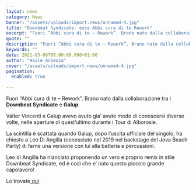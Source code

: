 ```yaml
---
layout: news
category: News
banner: "/assets/uploads/import.news/unnamed-4.jpg"
title: "Downbeat Syndicate: esce Abbi cura di te Rework"
excerpt: "Fuori “Abbi cura di te – Rework”. Brano nato dalla collaborazione tra i Downbeat Syndicate e Galup. Valter Vincenti e Galup avevo avuto gia’ avuto modo di conoscersi diverse volte, nelle aperture di quest’ultimo durante i Tour di Alborosie. La scintilla è scattata quando Galup, dopo l’uscita ufficiale del singolo, ha chiesto a Leo Di Angilla (conosciuto [&hellip"
quote: ""
description: "Fuori “Abbi cura di te – Rework”. Brano nato dalla collaborazione tra i Downbeat Syndicate e Galup. Valter Vincenti e Galup avevo avuto gia’ avuto modo di conoscersi diverse volte, nelle aperture di quest’ultimo durante i Tour di Alborosie. La scintilla è scattata quando Galup, dopo l’uscita ufficiale del singolo, ha chiesto a Leo Di Angilla (conosciuto [&hellip"
keywords: ""
date: 2021-05-06T00:00:00.000+01:00
author: "Haile Anbessa"
cover: "/assets/uploads/import.news/unnamed-4.jpg"
pagination:
  enabled: true

---
```


Fuori “Abbi cura di te – Rework”. Brano nato dalla collaborazione tra i **Downbeat Syndicate** e **Galup**.

Valter Vincenti e Galup avevo avuto gia’ avuto modo di conoscersi diverse volte, nelle aperture di quest’ultimo durante i Tour di Alborosie.

La scintilla è scattata quando Galup, dopo l’uscita ufficiale del singolo, ha chiesto a Leo Di Angilla (conosciuto nel 2019 nel backstage del Jova Beach Party) di farne una versione con lui alla batteria e percussioni.

Leo di Angilla ha rilanciato proponendo un vero e proprio remix in stile Downbeat Syndicate, ed è così che e’ nato questo piccolo grande capolavoro!

Lo trovate[ qui](https://lnk.to/oszXFT)